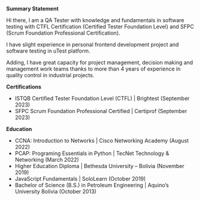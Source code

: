 **Summary Statement**

Hi there, I am a QA Tester with knowledge and fundamentals in software testing with CTFL Certification (Certified Tester Foundation Level) and SFPC (Scrum Foundation Professional Certification). 

I have slight experience in personal frontend development project and software testing in uTest platform.  

Adding, I have great capacity for project management, decision making and management work teams thanks to more than 4 years of experience in quality control in industrial projects. 

**Certifications**

- ISTQB Certified Tester Foundation Level (CTFL) | Brightest (September 2023) 
- SFPC Scrum Foundation Professional Certified | Certiprof (September 2023) 

**Education**

- CCNA: Introduction to Networks | Cisco Networking Academy (August 2022) 
- PCAP: Programing Essentials in Python | TecNet Technology & Networking (March 2022) 
- Higher Education Diploma | Bethesda University – Bolivia (November 2019) 
- JavaScript Fundamentals | SoloLearn (October 2019) 
- Bachelor of Science (B.S.) in Petroleum Engineering | Aquino’s University Bolivia (October 2013)

<!--
**romerotitosamuel/romerotitosamuel** is a ✨ _special_ ✨ repository because its `README.md` (this file) appears on your GitHub profile.

Here are some ideas to get you started:

- 🔭 I’m currently working on ...
- 🌱 I’m currently learning ...
- 👯 I’m looking to collaborate on ...
- 🤔 I’m looking for help with ...
- 💬 Ask me about ...
- 📫 How to reach me: ...
- 😄 Pronouns: ...
- ⚡ Fun fact: ...
-->
